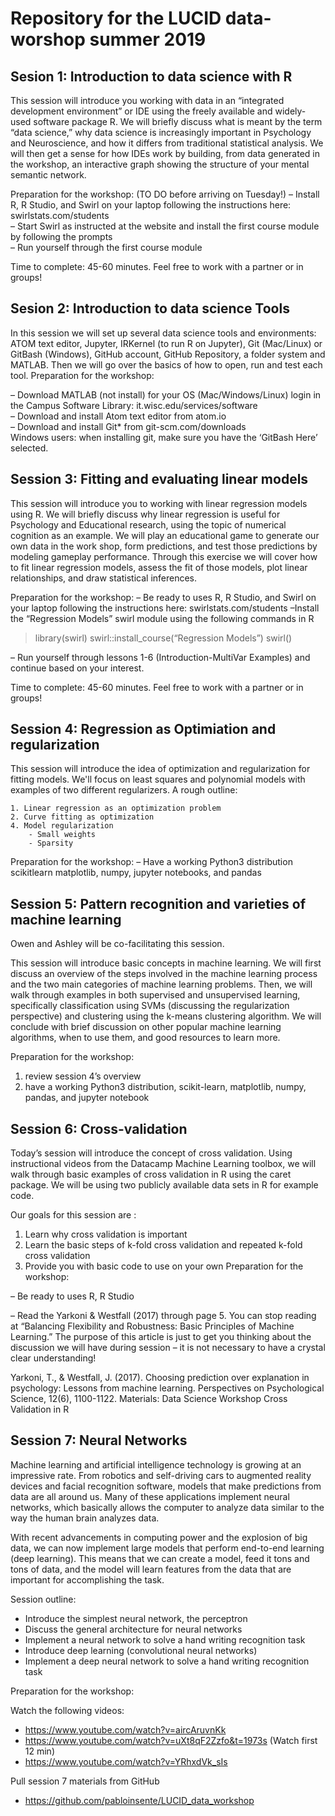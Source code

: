 # Repository for the LUCID data-worshop summer 2019

## Sesion 1: Introduction to data science with R

This session will introduce you working with data in an “integrated development environment” or IDE using the freely available and widely-used software package R. We will briefly discuss what is meant by the term “data science,” why data science is increasingly important in Psychology and Neuroscience, and how it differs from traditional statistical analysis. We will then get a sense for how IDEs work by building, from data generated in the workshop, an interactive graph showing the structure of your mental semantic network.

Preparation for the workshop: (TO DO before arriving on Tuesday!)
– Install R, R Studio, and Swirl on your laptop following the instructions here: swirlstats.com/students  
– Start Swirl as instructed at the website and install the first course module by following the prompts  
– Run yourself through the first course module  

Time to complete: 45-60 minutes. Feel free to work with a partner or in groups!

## Sesion 2: Introduction to data science Tools

In this session we will set up several data science tools and environments: ATOM text editor, Jupyter, IRKernel (to run R on Jupyter), Git (Mac/Linux) or GitBash (Windows), GitHub account, GitHub Repository, a folder system and MATLAB. Then we will go over the basics of how to open, run and test each tool.
Preparation for the workshop:

– Download MATLAB (not install) for your OS (Mac/Windows/Linux) login in the Campus Software Library: it.wisc.edu/services/software  
– Download and install Atom text editor from atom.io  
– Download and install Git* from git-scm.com/downloads  
Windows users: when installing git, make sure you have the ‘GitBash Here’ selected.

## Session 3: Fitting and evaluating linear models

This session will introduce you to working with linear regression models using R. We will briefly discuss why linear regression is useful for Psychology and Educational research, using the topic of numerical cognition as an example.  We will play an educational game to generate our own data in the work shop, form predictions, and test those predictions by modeling gameplay performance. Through this exercise we will cover how to fit linear regression models, assess the fit of those models, plot linear relationships, and draw statistical inferences.

Preparation for the workshop:
– Be ready to uses R, R Studio, and Swirl on your laptop following the instructions here: swirlstats.com/students
–Install the “Regression Models” swirl module using the following commands in R
> library(swirl)
> swirl::install_course(“Regression Models”)
> swirl()

– Run yourself through lessons 1-6 (Introduction-MultiVar Examples) and continue based on your interest.

Time to complete: 45-60 minutes. Feel free to work with a partner or in groups!

## Session 4: Regression as Optimiation and regularization

This session will introduce the idea of optimization and regularization for fitting models.  We'll focus on least squares and polynomial models with examples of two different regularizers.
A rough outline:

    1. Linear regression as an optimization problem
    2. Curve fitting as optimization
    4. Model regularization
        - Small weights
        - Sparsity

Preparation for the workshop:
– Have a working Python3 distribution scikitlearn matplotlib, numpy, jupyter notebooks, and pandas

## Session 5: Pattern recognition and varieties of machine learning
Owen and Ashley will be co-facilitating this session.

This session will introduce basic concepts in machine learning. We will first discuss an overview of the steps involved in the machine learning process and the two main categories of machine learning problems. Then, we will walk through examples in both supervised and unsupervised learning, specifically classification using SVMs (discussing the regularization perspective) and clustering using the k-means clustering algorithm. We will conclude with brief discussion on other popular machine learning algorithms, when to use them, and good resources to learn more.

Preparation for the workshop: 
1. review session 4’s overview  
2. have a working Python3 distribution, scikit-learn, matplotlib, numpy, pandas, and jupyter notebook

## Session 6: Cross-validation
Today’s session will introduce the concept of cross validation. Using instructional videos from the Datacamp Machine Learning toolbox, we will walk through basic examples of cross validation in R using the caret package. We will be using two publicly available data sets in R for example code.

Our goals for this session are :

1) Learn why cross validation is important
2) Learn the basic steps of k-fold cross validation and repeated k-fold cross validation
3) Provide you with basic code to use on your own
Preparation for the workshop:

– Be ready to uses R, R Studio

– Read the Yarkoni & Westfall (2017) through page 5. You can stop reading at “Balancing Flexibility and Robustness: Basic Principles of Machine Learning.” The purpose of this article is just to get you thinking about the discussion we will have during session – it is not necessary to have a crystal clear understanding!

Yarkoni, T., & Westfall, J. (2017). Choosing prediction over explanation in psychology: Lessons from machine learning. Perspectives on Psychological Science, 12(6), 1100-1122.
Materials: Data Science Workshop Cross Validation in R

## Session 7: Neural Networks
Machine learning and artificial intelligence technology is growing at an impressive rate. From robotics and self-driving cars to augmented reality devices and facial recognition software, models that make predictions from data are all around us. Many of these applications implement neural networks, which basically allows the computer to analyze data similar to the way the human brain analyzes data.  

With recent advancements in computing power and the explosion of big data, we can now implement large models that perform end-to-end learning (deep learning). This means that we can create a model, feed it tons and tons of data, and the model will learn features from the data that are important for accomplishing the task.  

Session outline:
- Introduce the simplest neural network, the perceptron
- Discuss the general architecture for neural networks
- Implement a neural network to solve a hand writing recognition task
- Introduce deep learning (convolutional neural networks)
- Implement a deep neural network to solve a hand writing recognition task

Preparation for the workshop:  

Watch the following videos:
- https://www.youtube.com/watch?v=aircAruvnKk
- https://www.youtube.com/watch?v=uXt8qF2Zzfo&t=1973s (Watch first 12 min)
- https://www.youtube.com/watch?v=YRhxdVk_sIs

Pull session 7 materials from GitHub
- https://github.com/pabloinsente/LUCID_data_workshop
